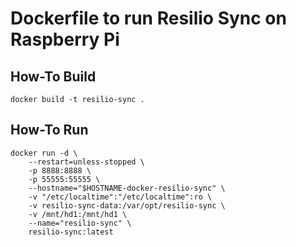 # Dockerfile to run Resilio Sync on Raspberry Pi

## How-To Build

```
docker build -t resilio-sync .
```

## How-To Run

```
docker run -d \
	--restart=unless-stopped \
	-p 8888:8888 \
	-p 55555:55555 \
	--hostname="$HOSTNAME-docker-resilio-sync" \
	-v "/etc/localtime":"/etc/localtime":ro \
	-v resilio-sync-data:/var/opt/resilio-sync \
	-v /mnt/hd1:/mnt/hd1 \
	--name="resilio-sync" \
	resilio-sync:latest
```
